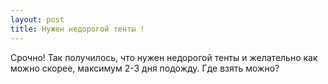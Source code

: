 ```yaml
---
layout: post 
title: Нужен недорогой тенты ! 
--- 
```

Срочно! Так получилось, что нужен недорогой тенты и желательно как можно скорее, максимум 2-3 дня подожду. Где взять можно?